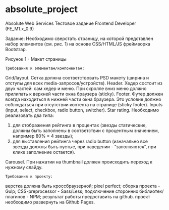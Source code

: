 # absolute_project

Absolute Web Services
Тестовое задание
Frontend Developer (FE_M1.x_0.9)

Задание:
Необходимо сверстать страницу, на которой представлен набор элементов (см. рис. 1) на основе CSS/HTML/JS фреймворка Bootstrap.

Рисунок 1 - Макет страницы

    Требования к элементам/компонентам:

Grid/layout.
Сетка должна соответствовать PSD макету (ширина и отступы для всех media-запросов/устройств).
Header.
Хедер состоит из двух частей: сам хедер и меню. При скролле вниз меню должно прилипать к верхней части окна браузера (sticky).
Footer.
Футер должен всегда находиться в нижней части окна браузера. Это условие должно соблюдаться при отсутствии контента на странице (sticky footer).
Inputs (input, select, checkbox, radio button, switcher).
Star rating.
Необходимо реализовать два типа:

1. для отображения рейтинга в процентах (звезды статические, должны быть заполнены в соответствии с процентным значением, например 80% = 4 звезды);
2. для выставления рейтинга через radio button (изначально все звезды должны быть пустые, при наведении - “заполняются“, при клике заполнение остается).

Carousel.
При нажатии на thumbnail должен происходить переход к нужному слайду.

    Требования к проекту:

верстка должна быть кроссбраузерной;
pixel perfect;
сборка проекта - Gulp;
CSS-preprocessor - Sass/Less;
подключение сторонних библиотек/плагинов - NPM;
результат работы предоставить на github.
проект необходимо развернуть на Github Pages.
